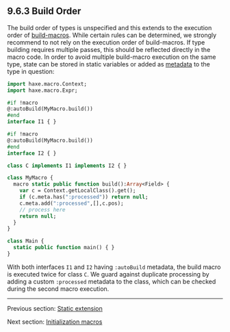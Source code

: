 ## 9.6.3 Build Order

The build order of types is unspecified and this extends to the execution order of [build-macros](macro-type-building.md). While certain rules can be determined, we strongly recommend to not rely on the execution order of build-macros. If type building requires multiple passes, this should be reflected directly in the macro code. In order to avoid multiple build-macro execution on the same type, state can be stored in static variables or added as [metadata](lf-metadata.md) to the type in question:

```haxe
import haxe.macro.Context;
import haxe.macro.Expr;

#if !macro
@:autoBuild(MyMacro.build())
#end
interface I1 { }

#if !macro
@:autoBuild(MyMacro.build())
#end
interface I2 { }

class C implements I1 implements I2 { }

class MyMacro {
  macro static public function build():Array<Field> {
    var c = Context.getLocalClass().get();
    if (c.meta.has(":processed")) return null;
    c.meta.add(":processed",[],c.pos);
    // process here
    return null;
  }
}

class Main {
  static public function main() { }
}
```

With both interfaces `I1` and `I2` having `:autoBuild` metadata, the build macro is executed twice for class `C`. We guard against duplicate processing by adding a custom `:processed` metadata to the class, which can be checked during the second macro execution.

---

Previous section: [Static extension](macro-limitations-static-extension.md)

Next section: [Initialization macros](macro-initialization.md)
